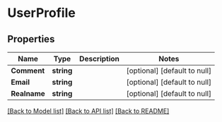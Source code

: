 # UserProfile

## Properties
Name | Type | Description | Notes
------------ | ------------- | ------------- | -------------
**Comment** | **string** |  | [optional] [default to null]
**Email** | **string** |  | [optional] [default to null]
**Realname** | **string** |  | [optional] [default to null]

[[Back to Model list]](../README.md#documentation-for-models) [[Back to API list]](../README.md#documentation-for-api-endpoints) [[Back to README]](../README.md)



